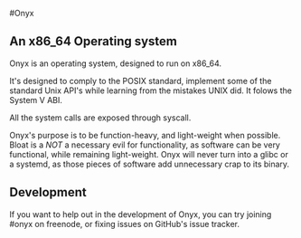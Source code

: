 #Onyx
## An x86_64 Operating system

Onyx is an operating system, designed to run on x86_64.

It's designed to comply to the POSIX standard, implement some of the standard Unix API's while learning from the mistakes UNIX did. It folows the System V ABI.

All the system calls are exposed through syscall.

Onyx's purpose is to be function-heavy, and light-weight when possible. Bloat is a *NOT* a necessary evil for functionality, as software can be very functional, while remaining light-weight. Onyx will never turn into a glibc or a systemd, as those pieces of software add unnecessary crap to its binary.

## Development
If you want to help out in the development of Onyx, you can try joining #onyx on freenode, or fixing issues on GitHub's issue tracker.
